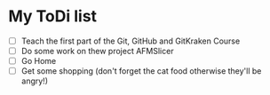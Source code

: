 # My ToDi list

- [ ] Teach the first part of the Git, GitHub and GitKraken Course
- [ ] Do some work on thew project AFMSlicer
- [ ] Go Home
- [ ] Get some shopping (don't forget the cat food otherwise they'll be angry!)
